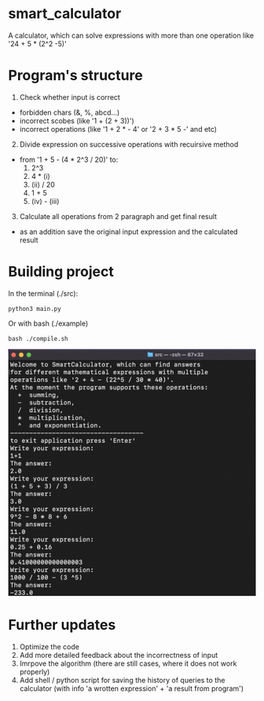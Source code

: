 # smart_calculator
A calculator, which can solve expressions with more than one operation like '24 + 5 * (2^2 -5)'


# Program's structure
1) Check whether input is correct
  - forbidden chars (&, %, abcd...)
  - incorrect scobes (like '1 + (2 + 3))')
  - incorrect operations (like '1 + 2 * - 4' or '2 + 3 * 5 -' and etc)
2) Divide expression on successive operations with recuirsive method
  - from '1 + 5 - (4 * 2^3 / 20)' to:
    1) 2^3
    2) 4 * (i)
    3) (ii) / 20
    4) 1 + 5
    5) (iv) - (iii)
3) Calculate all operations from 2 paragraph and get final result
  - as an addition save the original input expression and the calculated result

# Building project
In the terminal (./src):
```shell
python3 main.py
```
Or with bash (./example)
```shell
bash ./compile.sh
```
![](https://github.com/IlyaLoladze/smart_calculator/blob/main/example/Screenshot%202022-12-15%20at%2016.29.41.png)

# Further updates
1. Optimize the code
2. Add more detailed feedback about the incorrectness of input
3. Imrpove the algorithm (there are still cases, where it does not work properly)
4. Add shell / python script for saving the history of queries to the calculator (with info 'a wrotten expression' + 'a result from program')
